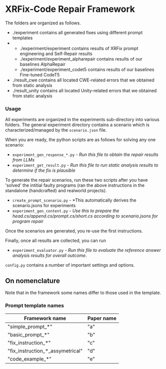 # XRFix-Code Repair Framework

The folders are organized as follows.
* ./experiment contains all generated fixes using different prompt templates
*   - ./experiment/experiment contains results of XRFix prompt engineering and Self-Repair results
    - ./experiment/experiment_alpharepair contains results of our baselines AlphaRepair
    - ./experiment/experiment_codet5 contains results of our baselines Fine-tuned CodeT5
* ./result_cwe contains all located CWE-related errors that we obtained from static analysis
* ./result_unity contains all located Unity-related errors that we obtained from static analysis

### Usage

All experiments are organized in the experiments sub-directory into various folders. The general experiment directory contains a scenario which is characterized/managed by the `scenario.json` file. 

When you are ready, the python scripts are as follows for solving any one scenario:
* `experiment_gen_response_*.py` - *Run this file to obtain the repair results from LLMs*
* `experiment_get_result.py` - *Run this file to run static analysis results to determine if the fix is plausible*



To generate the repair scenarios, run these two scripts after you have 'solved' the intitial faulty programs (ran the above instructions in the standalone (handcrafted) and realworld projects).
* `create_prompt_scenario.py` - *This automatically derives the scenario.jsons for experiments
* `experiment_gen_content.py` - *Use this to prepare the head.cs/append.cs/prompt.cs/short.cs according to scenario.jsons for program repair*

Once the scenarios are generated, you re-use the first instructions.

Finally, once all results are collected, you can run
* `experiment_evaluator.py` - *Run this file to evaluate the reference answer analysis results for overall outcome*.

`config.py` contains a number of important settings and options.

## On nomenclature

Note that in the framework some names differ to those used in the template. 

### Prompt template names

Framework name                                       | Paper name
-----------------------------------------------------|------------
"simple_prompt_*"                                  | "a"
"basic_prompt_*"                                   | "b"
"fix_instruction_*"                                | "c"
"fix_instruction_*_assymetrical"                  | "d"
"code_example_*"                                   | "e"
